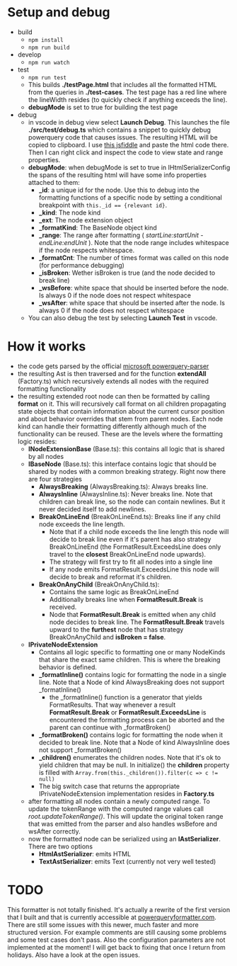 # Setup and debug
- build
  - `npm install`
  - `npm run build`
- develop
  - `npm run watch`
- test
  - `npm run test`
  - This builds **./testPage.html** that includes all the formatted HTML from the queries in **./test-cases**. The test page has a red line where the lineWidth resides (to quickly check if anything exceeds the line). 
  - **debugMode** is set to true for building the test page
- debug
  - in vscode in debug view select **Launch Debug**. This launches the file **./src/test/debug.ts** which contains a snippet to quickly debug powerquery code that causes issues. The resulting HTML will be copied to clipboard. I use [this jsfiddle](https://jsfiddle.net/v9foujth/) and paste the html code there. Then I can right click and inspect the code to view state and range properties.
  - **debugMode**: when debugMode is set to true in IHtmlSerializerConfig the spans of the resulting html will have some info properties attached to them:
    - **_id**: a unique id for the node. Use this to debug into the formatting functions of a specific node by setting a conditional breakpoint with `this._id == {relevant id}`.
    - **_kind**: The node kind
    - **_ext**: The node extension object
    - **_formatKind**: The BaseNode object kind
    - **_range**: The range after formatting ( *startLine:startUnit - endLine:endUnit* ). Note that the node range includes whitespace if the node respects whitespace.
    - **_formatCnt**: The number of times format was called on this node (for performance debugging)
    - **_isBroken**: Wether isBroken is true (and the node decided to break line)
    - **_wsBefore**: white space that should be inserted before the node. Is always 0 if the node does not respect whitespace
    - **_wsAfter**: white space that should be inserted after the node. Is always 0 if the node does not respect whitespace
  - You can also debug the test by selecting **Launch Test** in vscode.

# How it works
- the code gets parsed by the official [microsoft powerquery-parser](https://github.com/microsoft/powerquery-parser)
- the resulting Ast is then traversed and for the function **extendAll** (Factory.ts) which recursively extends all nodes with the required formatting functionality
- the resulting extended root node can then be formatted by calling **format** on it. This will recursively call format on all children propagating state objects that contain information about the current cursor position and about behavior overrides that stem from parent nodes. Each node kind can handle their formatting differently although much of the functionality can be reused. These are the levels where the formatting logic resides:
  - **INodeExtensionBase** (Base.ts): this contains all logic that is shared by all nodes
  - **IBaseNode** (Base.ts): this interface contains logic that should be shared by nodes with a common breaking strategy. Right now there are four strategies
    - **AlwaysBreaking** (AlwaysBreaking.ts): Always breaks line. 
    - **AlwaysInline** (AlwaysInline.ts): Never breaks line. Note that children can break line, so the node can contain newlines. But it never decided itself to add newlines.
    - **BreakOnLineEnd** (BreakOnLineEnd.ts): Breaks line if any child node exceeds the line length. 
      - Note that if a child node exceeds the line length this node will decide to break line even if it's parent has also strategy BreakOnLineEnd (the FormatResult.ExceedsLine does only travel to the **closest** BreakOnLineEnd node upwards).  
      - The strategy will first try to fit all nodes into a single line
      - If any node emits FormatResult.ExceedsLine this node will decide to break and reformat it's children.
    - **BreakOnAnyChild** (BreakOnAnyChild.ts): 
      - Contains the same logic as BreakOnLineEnd
      - Additionally breaks line when **FormatResult.Break** is received. 
      - Node that **FormatResult.Break** is emitted when any child node decides to break line. The **FormatResult.Break** travels upward to the **furthest** node that has strategy BreakOnAnyChild and **isBroken = false**. 
  - **IPrivateNodeExtension**
      - Contains all logic specific to formatting one or many NodeKinds that share the exact same children. This is where the breaking behavior is defined. 
      - **_formatInline()** contains logic for formatting the node in a single line. Note that a Node of kind AlwaysBreaking does not support _formatInline()
        - the _formatInline() function is a generator that yields FormatResults. That way whenever a result **FormatResult.Break** or **FormatResult.ExceedsLine** is encountered the formatting process can be aborted and the parent can continue with _formatBroken()
      - **_formatBroken()** contains logic for formatting the node when it decided to break line. Note that a Node of kind AlwaysInline does not support _formatBroken()
      - **_children()** enumerates the children nodes. Note that it's ok to yield children that may be null. In initialize() the **children** property is filled with `Array.from(this._children()).filter(c => c != null)`
      - The big switch case that returns the appropriate IPrivateNodeExtension implementation resides in **Factory.ts**
  - after formatting all nodes contain a newly computed range. To update the tokenRange with the computed range values call *root.updateTokenRange()*. This will update the original token range that was emitted from the parser and also handles wsBefore and wsAfter correctly.
  - now the formatted node can be serialized using an **IAstSerializer**. There are two options
    - **HtmlAstSerializer**: emits HTML
    - **TextAstSerializer**: emits Text (currently not very well tested)
    
# TODO
This formatter is not totally finished. It's actually a rewrite of the first version that I built and that is currently accessible at [powerqueryformatter.com](https://www.powerqueryformatter.com). There are still some issues with this newer, much faster and more structured version. For example comments are still causing some problems and some test cases don't pass. Also the configuration parameters are not implemented at the moment! I will get back to fixing that once I return from holidays. Also have a look at the open issues.